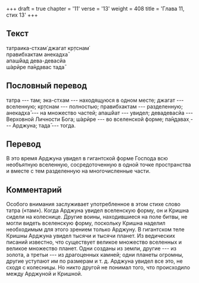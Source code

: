 +++
draft = true
chapter = '11'
verse = '13'
weight = 408
title = 'Глава 11, стих 13'
+++
## Текст

татраика-стхам̇ джагат кр̣тснам̇  
правибхактам анекадха̄  
апаш́йад дева-девасйа  
ш́арӣре па̄н̣д̣авас тада̄

## Пословный перевод

татра --- там; эка-стхам --- находящуюся в одном месте; джагат ---
вселенную; кр̣тснам --- полностью; правибхактам --- разделенную; анекадха̄
--- на множество частей; апаш́йат --- увидел; девадевасйа --- Верховной
Личности Бога; ш́арӣре --- во вселенской форме; па̄н̣д̣авах̣ --- Арджуна;
тада̄ --- тогда.

## Перевод

В это время Арджуна увидел в гигантской форме Господа всю необъятную
вселенную, сосредоточенную в одной точке пространства и вместе с тем
разделенную на многочисленные части.

## Комментарий

Особого внимания заслуживает употребленное в этом стихе слово татра
(«там»). Когда Арджуна увидел вселенскую форму, он и Кришна сидели на
колеснице. Другие воины, находившиеся на поле битвы, не могли видеть
вселенскую форму, поскольку Кришна наделил необходимым для этого зрением
только Арджуну. В гигантском теле Кришны Арджуна увидел тысячи и тысячи
планет. Из ведических писаний известно, что существует великое множество
вселенных и великое множество планет. Одни созданы из земли, другие ---
из золота, а третьи --- из драгоценных камней; одни планеты огромны,
другие уступают им по размерам и т. д. Арджуна увидел все это, не сходя
с колесницы. Но никто другой не понимал того, что происходило между
Арджуной и Кришной.
